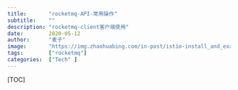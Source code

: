 ```yaml
---
title:       "rocketmq-API-常用操作"
subtitle:    ""
description: "rocketmq-client客户端使用"
date:        2020-05-12
author:      "麦子"
image:       "https://img.zhaohuabing.com/in-post/istio-install_and_example/post-bg.jpg"
tags:        ["rocketmq"]
categories:  ["Tech" ]
---
```


[TOC]

